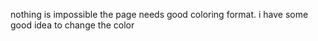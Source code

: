 nothing is impossible
the page needs good coloring format.
i have some good idea to change the color
